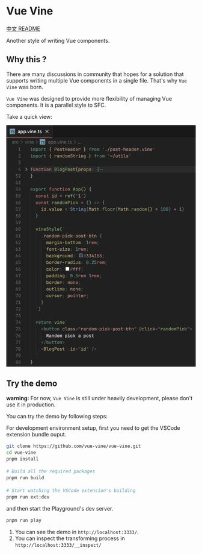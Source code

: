 # Vue Vine

[中文 README](./README-CN.md)

Another style of writing Vue components.

## Why this ?

There are many discussions in community that hopes for a solution that supports writing multiple Vue components in a single file. That's why `Vue Vine` was born.

`Vue Vine` was designed to provide more flexibility of managing Vue components. It is a parallel style to SFC.

Take a quick view:

![Quick view](./packages/docs/public/highlight-demo.png)

## Try the demo

**warning:** For now, `Vue Vine` is still under heavily development, please don't use it in production.

You can try the demo by following steps:

For development environment setup, first you need to get the VSCode extension bundle ouput.

```bash
git clone https://github.com/vue-vine/vue-vine.git
cd vue-vine
pnpm install

# Build all the required packages
pnpm run build

# Start watching the VSCode extension's building
pnpm run ext:dev
```

and then start the Playground's dev server.

```bash
pnpm run play
```

1. You can see the demo in `http://localhost:3333/`.
2. You can inspect the transforming process in `http://localhost:3333/__inspect/`

